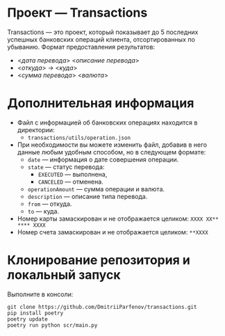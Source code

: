 # Проект — Transactions

Transactions — это проект, который показывает до 5 последних успешных банковских операций клиента, отсортированных 
по убыванию. Формат предоставления результатов: </br>
- <*дата перевода*> <*описание перевода*> </br>
- <*откуда*> -> <*куда*> </br>
- <*сумма перевода*> <*валюта*> </br>


# Дополнительная информация

- Файл с информацией об банковских операциях находится в директории:
   - `transactions/utils/operation.json` </br>
- При необходимости вы можете изменить файл, добавив в него данные любым удобным способом, но в следующем формате:  </br>
   - `date` — информация о дате совершения операции.
   - `state` — статус перевода:
      - `EXECUTED`  — выполнена,
      - `CANCELED`  — отменена.
   - `operationAmount` — сумма операции и валюта.
   - `description` — описание типа перевода.
   - `from` — откуда.
   - `to` — куда. </br>
- Номер карты замаскирован и не отображается целиком: `XXXX XX** **** XXXX` </br>
- Номер счета замаскирован и не отображается целиком: `**XXXX`  </br>


# Клонирование репозитория и локальный запуск

Выполните в консоли: </br>

```
git clone https://github.com/DmitriiParfenov/transactions.git
pip install poetry
poetry update
poetry run python scr/main.py
```
